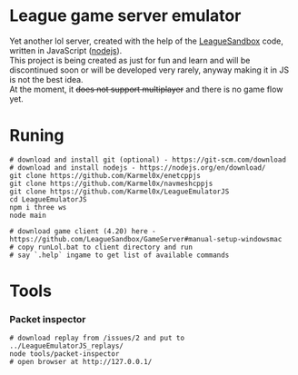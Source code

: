 # League game server emulator
Yet another lol server,
created with the help of the [LeagueSandbox](https://github.com/LeagueSandbox/GameServer) code,
written in JavaScript ([nodejs](https://nodejs.org/en/)).  
This project is being created as just for fun and learn and will be discontinued soon or will be developed very rarely,
anyway making it in JS is not the best idea.  
At the moment, it ~~does not support multiplayer~~ and there is no game flow yet.  

# Runing
```
# download and install git (optional) - https://git-scm.com/download
# download and install nodejs - https://nodejs.org/en/download/
git clone https://github.com/Karmel0x/enetcppjs
git clone https://github.com/Karmel0x/navmeshcppjs
git clone https://github.com/Karmel0x/LeagueEmulatorJS
cd LeagueEmulatorJS
npm i three ws
node main
```
```
# download game client (4.20) here - https://github.com/LeagueSandbox/GameServer#manual-setup-windowsmac
# copy runLol.bat to client directory and run
# say `.help` ingame to get list of available commands
```

# Tools
### Packet inspector
```
# download replay from /issues/2 and put to ../LeagueEmulatorJS_replays/
node tools/packet-inspector
# open browser at http://127.0.0.1/
```
